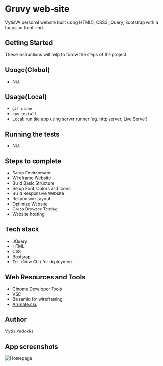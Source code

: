# Gruvy web-site

VytisVA personal website built using HTML5, CSS3, jQuery, Bootstrap with a focus on front-end.

## Getting Started

These instructions will help to follow the steps of the project.

## Usage(Global)

- N/A

## Usage(Local)

- `git clone`
- `npm install`
- Local: run the app using server runner (eg. http server, Live Server)

## Running the tests

- N/A

## Steps to complete

- Setup Environment
- Wireframe Website
- Build Basic Structure
- Setup Font, Colors and Icons
- Build Responsive Website
- Responsive Layout
- Optimize Website
- Cross Browser Testing
- Website hosting

## Tech stack

- JQuery
- HTML
- CSS
- Bootsrap
- Zeit (Now CLI) for deployment

## Web Resources and Tools

- Chrome Developer Tools
- VSC
- Balsamiq for wireframing
- [Animate.css](https://github.com/daneden/animate.css)

## Author

[Vytis Vadoklis](https://github.com/VytisVA)

## App screenshots

![Homepage]()
